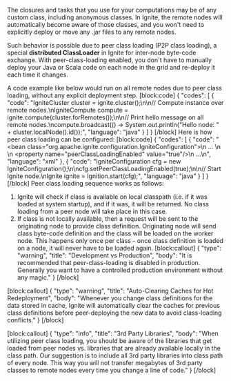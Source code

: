<!--
  Licensed to the Apache Software Foundation (ASF) under one or more
  contributor license agreements.  See the NOTICE file distributed with
  this work for additional information regarding copyright ownership.
  The ASF licenses this file to You under the Apache License, Version 2.0
  (the "License"); you may not use this file except in compliance with
  the License.  You may obtain a copy of the License at

       http://www.apache.org/licenses/LICENSE-2.0

  Unless required by applicable law or agreed to in writing, software
  distributed under the License is distributed on an "AS IS" BASIS,
  WITHOUT WARRANTIES OR CONDITIONS OF ANY KIND, either express or implied.
  See the License for the specific language governing permissions and
  limitations under the License.
-->


The closures and tasks that you use for your computations may be of any custom class, including anonymous classes. In Ignite, the remote nodes will automatically become aware of those classes, and you won't need to explicitly deploy or move any .jar files to any remote nodes. 

Such behavior is possible due to peer class loading (P2P class loading), a special **distributed  ClassLoader** in Ignite for inter-node byte-code exchange. With peer-class-loading enabled, you don't have to manually deploy your Java or Scala code on each node in the grid and re-deploy it each time it changes.

A code example like below would run on all remote nodes due to peer class loading, without any explicit deployment step.
[block:code]
{
  "codes": [
    {
      "code": "IgniteCluster cluster = ignite.cluster();\n\n// Compute instance over remote nodes.\nIgniteCompute compute = ignite.compute(cluster.forRemotes());\n\n// Print hello message on all remote nodes.\ncompute.broadcast(() -> System.out.println(\"Hello node: \" + cluster.localNode().id());",
      "language": "java"
    }
  ]
}
[/block]
Here is how peer class loading can be configured:
[block:code]
{
  "codes": [
    {
      "code": "<bean class=\"org.apache.ignite.configuration.IgniteConfiguration\">\n    ...   \n    <!-- Explicitly enable peer class loading. -->\n    <property name=\"peerClassLoadingEnabled\" value=\"true\"/>\n    ...\n</bean>",
      "language": "xml"
    },
    {
      "code": "IgniteConfiguration cfg = new IgniteConfiguration();\n\ncfg.setPeerClassLoadingEnabled(true);\n\n// Start Ignite node.\nIgnite ignite = Ignition.start(cfg);",
      "language": "java"
    }
  ]
}
[/block]
Peer class loading sequence works as follows:
1. Ignite will check if class is available on local classpath (i.e. if it was loaded at system startup), and if it was, it will be returned. No class loading from a peer node will take place in this case.
2. If class is not locally available, then a request will be sent to the originating node to provide class definition. Originating node will send class byte-code definition and the class will be loaded on the worker node. This happens only once per class - once class definition is loaded on a node, it will never have to be loaded again.
[block:callout]
{
  "type": "warning",
  "title": "Development vs Production",
  "body": "It is recommended that peer-class-loading is disabled in production. Generally you want to have a controlled production environment without any magic."
}
[/block]

[block:callout]
{
  "type": "warning",
  "title": "Auto-Clearing Caches for Hot Redeployment",
  "body": "Whenever you change class definitions for the data stored in cache, Ignite will automatically clear the caches for previous class definitions before peer-deploying the new data to avoid class-loading conflicts."
}
[/block]

[block:callout]
{
  "type": "info",
  "title": "3rd Party Libraries",
  "body": "When utilizing peer class loading, you should be aware of the libraries that get loaded from peer nodes vs. libraries that are already available locally in the class path. Our suggestion is to include all 3rd party libraries into class path of every node. This way you will not transfer megabytes of 3rd party classes to remote nodes every time you change a line of code."
}
[/block]